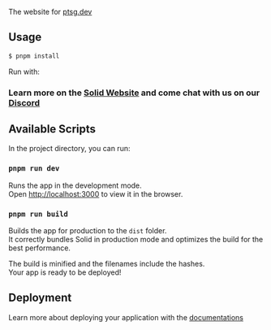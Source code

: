 The website for [ptsg.dev](https://ptsg.dev)

## Usage

```bash
$ pnpm install
```

Run with:

### Learn more on the [Solid Website](https://solidjs.com) and come chat with us on our [Discord](https://discord.com/invite/solidjs)

## Available Scripts

In the project directory, you can run:

### `pnpm run dev`

Runs the app in the development mode.<br>
Open [http://localhost:3000](http://localhost:3000) to view it in the browser.

### `pnpm run build`

Builds the app for production to the `dist` folder.<br>
It correctly bundles Solid in production mode and optimizes the build for the best performance.

The build is minified and the filenames include the hashes.<br>
Your app is ready to be deployed!

## Deployment

Learn more about deploying your application with the [documentations](https://vite.dev/guide/static-deploy.html)
